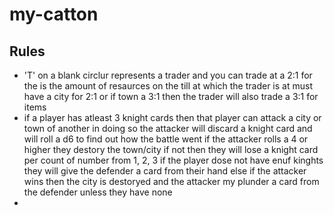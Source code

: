 # my-catton

## Rules

- 'T' on a blank circlur represents a trader and you can trade at a 2:1 for the is the amount of resaurces on the till at which the trader is at must have a city for 2:1 or if town a 3:1 then the trader will also trade a 3:1 for items
- if a player has atleast 3 knight cards then that player can attack a city or town of another in doing so the attacker will discard a knight card and will roll a d6 to find out how the battle went if the attacker rolls a 4 or higher they destory the town/city if not then they will lose a knight card per count of number from 1, 2, 3 if the player dose not have enuf kinghts they will give the defender a card from their hand else if the attacker wins then the city is destoryed and the attacker my plunder a card from the defender unless they have none
- 
